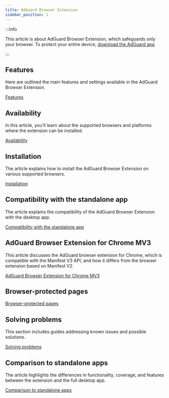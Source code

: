 ```yaml
---
title: AdGuard Browser Extension
sidebar_position: 1
---
```


:::info

This article is about AdGuard Browser Extension, which safeguards only your browser. To protect your entire device, [download the AdGuard app](https://adguard.com/download.html?auto=true)

:::

## Features

Here are outlined the main features and settings available in the AdGuard Browser Extension.

[Features](/adguard-browser-extension/features/features.md)

## Availability

In this article, you'll learn about the supported browsers and platforms where the extension can be installed.

[Availability](/adguard-browser-extension/availability.md)

## Installation

The article explains how to install the AdGuard Browser Extension on various supported browsers.

[Installation](/adguard-browser-extension/installation.md)

## Compatibility with the standalone app

The article explains the compatibility of the AdGuard Browser Extension with the desktop app.

[Compatibility with the standalone app](adguard-browser-extension/compatibility.md)

## AdGuard Browser Extension for Chrome MV3

This article discusses the AdGuard browser extension for Chrome, which is compatible with the Manifest V3 API, and how it differs from the browser extension based on Manifest V2.

[AdGuard Browser Extension for Chrome MV3](/adguard-browser-extension/mv3-version/)

## Browser-protected pages

[Browser-protected pages](/adguard-browser-extension/protected-pages.md)

## Solving problems

This section includes guides addressing known issues and possible solutions.

[Solving problems](/adguard-browser-extension/solving-problems/solving-problems.md)

## Comparison to standalone apps

The article highlights the differences in functionality, coverage, and features between the extension and the full desktop app.

[Comparison to standalone apps](/adguard-browser-extension/comparison-standalone.md)
